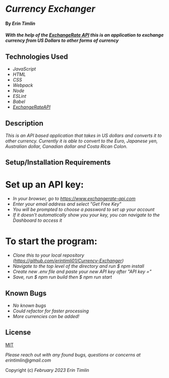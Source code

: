 # _Currency Exchanger_

#### By _Erin Timlin_

#### _With the help of the [ExchangeRate API](https://www.exchangerate-api.com) this is an application to exchange currency from US Dollars to other forms of currency_

## Technologies Used

* _JavaScript_
* _HTML_
* _CSS_
* _Webpack_
* _Node_
* _ESLint_
* _Babel_
* _[ExchangeRateAPI](https://www.exchangerate-api.com)_

## Description

_This is an API based application that takes in US dollars and converts it to other currency. Currently it is able to convert to the Euro, Japanese yen, Australian dollar, Canadian dollar and Costa Rican Colon._

## Setup/Installation Requirements

# Set up an API key:

* _In your browser, go to https://www.exchangerate-api.com_
* _Enter your email address and select "Get Free Key"_
* _You will be prompted to choose a password to set up your account_
* _If it doesn't automatically show you your key, you can navigate to the Dashboard to access it_

# To start the program:

*  _Clone this to your local repository (https://github.com/erintimli01/Currency-Exchanger)_
* _Navigate to the top level of the directory and run $ npm install_
* _Create new .env file and paste your new API key after "API key ="_
* _Save, run $ npm run build then $ npm run start_


## Known Bugs

* _No known bugs_
* _Could refactor for faster processing_
* _More currencies can be added!_

## License

[MIT](license.txt)

_Please reach out with any found bugs, questions or concerns at erintimlin@gmail.com_

Copyright (c) _February 2023_ _Erin Timlin_